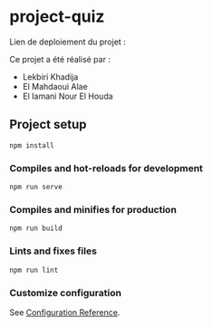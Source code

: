 # project-quiz
Lien de deploiement du projet : 


Ce projet a été réalisé par : 
- Lekbiri Khadija
- El Mahdaoui Alae
- El Iamani Nour El Houda 


## Project setup
```
npm install
```

### Compiles and hot-reloads for development
```
npm run serve
```

### Compiles and minifies for production
```
npm run build
```

### Lints and fixes files
```
npm run lint
```

### Customize configuration
See [Configuration Reference](https://cli.vuejs.org/config/).
